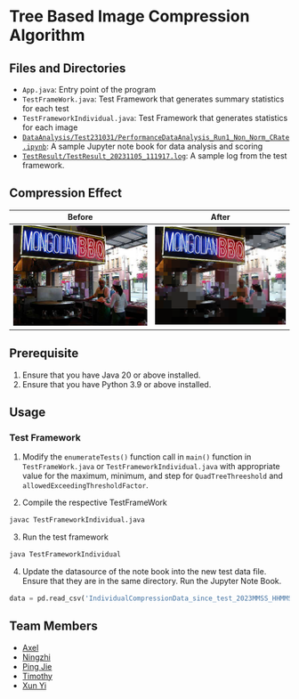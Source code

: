 # Tree Based Image Compression Algorithm  

## Files and Directories

- `App.java`: Entry point of the program 
- `TestFrameWork.java`: Test Framework that generates summary statistics for each test 
- `TestFrameworkIndividual.java`: Test Framework that generates statistics for each image
- [`DataAnalysis/Test231031/PerformanceDataAnalysis_Run1_Non_Norm_CRate.ipynb`](DataAnalysis/Test231031/PerformanceDataAnalysis_Run1_Non_Norm_CRate.ipynb): A sample Jupyter note book for data analysis and scoring 
- [`TestResult/TestResult_20231105_111917.log`](TestResult/TestResult_20231105_111917.log): A sample log from the test framework. 

## Compression Effect 

| Before | After | 
| --- | --- | 
| ![image_b](Original/1254659.png) | ![image_a](Decompressed/1254659.png)| 

## Prerequisite

1. Ensure that you have Java 20 or above installed. 
2. Ensure that you have Python 3.9 or above installed. 

## Usage 

### Test Framework 
1. Modify the `enumerateTests()` function call in `main()` function in `TestFrameWork.java` or `TestFrameworkIndividual.java` with appropriate value for the maximum, minimum, and step for `QuadTreeThreeshold` and `allowedExceedingThresholdFactor`. 

2. Compile the respective TestFrameWork 
```sh
javac TestFrameworkIndividual.java
```

3. Run the test framework 
```sh
java TestFrameworkIndividual
```

4. Update the datasource of the note book into the new test data file. Ensure that they are in the same directory. Run the Jupyter Note Book. 

```py
data = pd.read_csv('IndividualCompressionData_since_test_2023MMSS_HHMMSS.csv')
```


## Team Members 
- [Axel]()
- [Ningzhi](https://github.com/MarkMa512)
- [Ping Jie](https://github.com/pinjieng)
- [Timothy](http://github.com/findtimo)
- [Xun Yi](https://github.com/peek00)
